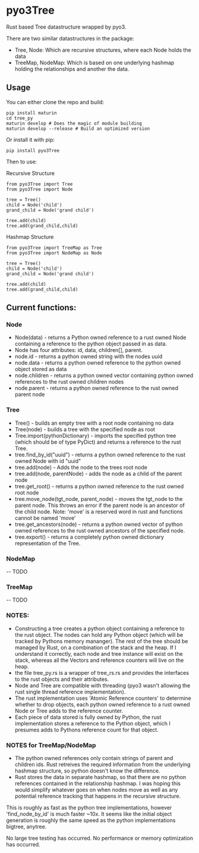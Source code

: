 # pyo3Tree

Rust based Tree datastructure wrapped by pyo3.

There are two similar datastructures in the package:
- Tree, Node: Which are recursive structures, where each Node holds the data
- TreeMap, NodeMap: Which is based on one underlying hashmap holding the relationships and another the data.

## Usage

You can either clone the repo and build:

```
pip install maturin
cd tree_py
maturin develop # Does the magic of module building
maturin develop --release # Build an optimized version
```

Or install it with pip:

```
pip install pyo3Tree
```

Then to use:

Recursive Structure
```
from pyo3Tree import Tree
from pyo3Tree import Node

tree = Tree()
child = Node('child')
grand_child = Node('grand child')

tree.add(child)
tree.add(grand_child,child)
```

Hashmap Structure
```
from pyo3Tree import TreeMap as Tree
from pyo3Tree import NodeMap as Node

tree = Tree()
child = Node('child')
grand_child = Node('grand child')

tree.add(child)
tree.add(grand_child,child)
```

## Current functions:

### Node
- Node(data) - returns a Python owned reference to a rust owned Node containing a reference to the python object passed in as data.
- Node has four attributes: id, data, children[], parent. 
- node.id - returns a python owned string with the nodes uuid
- node.data - returns a python owned reference to the python owned object stored as data
- node.children - returns a python owned vector containing python owned references to the rust owned children nodes
- node.parent - returns a python owned reference to the rust owned parent node 

### Tree
- Tree() - builds an empty tree with a root node containing no data
- Tree(node) - builds a tree with the specified node as root
- Tree.import(pythonDictionary) - imports the specified python tree (which should be of type PyDict) and returns a reference to the rust Tree.
- tree.find_by_id("uuid") - returns a python owned reference to the rust owned Node with id "uuid"
- tree.add(node) - Adds the node to the trees root node
- tree.add(node, parentNode) - adds the node as a child of the parent node
- tree.get_root() - returns a python owned reference to the rust owned root node
- tree.move_node(tgt_node, parent_node) - moves the tgt_node to the parent node. This throws an error if the parent node is an ancestor of the child node. Note: 'move' is a reserved word in rust and functions cannot be named 'move'
- tree.get_ancestors(node) - returns a python owned vector of python owned references to the rust owned ancestors of the specified node.
- tree.export() - returns a completely python owned dictionary representation of the Tree.

### NodeMap
-- TODO

### TreeMap
-- TODO


### NOTES: 
- Constructing a tree creates a python object containing a reference to the rust object. The nodes can hold any Python object (which will be tracked by Pythons memory mananger). The rest of the tree should be managed by Rust, on a combination of the stack and the heap. If I understand it correctly, each node and tree instance will exist on the stack, whereas all the Vectors and reference counters will live on the heap.
- the file tree_py.rs is a wrapper of tree_rs.rs and provides the interfaces to the rust objects and their attributes.
- Node and Tree are compatible with threading (pyo3 wasn't allowing the rust single thread reference implementation).
- The rust implementation uses 'Atomic Reference counters' to determine whether to drop objects, each python owned reference to a rust owned Node or Tree adds to the reference counter.
- Each piece of data stored is fully owned by Python, the rust implementation stores a reference to the Python object, which I presumes adds to Pythons reference count for that object.

### NOTES for TreeMap/NodeMap
- The python owned references only contain strings of parent and children ids. Rust retreives the required information from the underlying hashmap structure, so python doesn't know the difference.
- Rust stores the data in separate hashmap, so that there are no python references contained in the relationship hashmap. I was hoping this would simplify whatever goes on when nodes move as well as any potential reference tracking that happens in the recursive structure.

This is roughly as fast as the python tree implementations, however 'find_node_by_id' is much faster ~10x. It seems like the initial object generation is roughly the same speed as the python implementations bigtree, anytree.



No large tree testing has occurred. No performance or memory optimization has occurred.